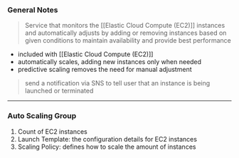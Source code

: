 
### General Notes

> Service that monitors the [[Elastic Cloud Compute (EC2)]] instances and automatically adjusts by adding or removing instances based on given conditions to maintain availability and provide best performance

* included with [[Elastic Cloud Compute (EC2)]]
* automatically scales, adding new instances only when needed
* predictive scaling removes the need for manual adjustment 

> send a notification via SNS to tell user that an instance is being launched or terminated

___

### Auto Scaling Group

1. Count of EC2 instances
2. Launch Template: the configuration details for EC2 instances
3. Scaling Policy: defines how to scale the amount of instances
